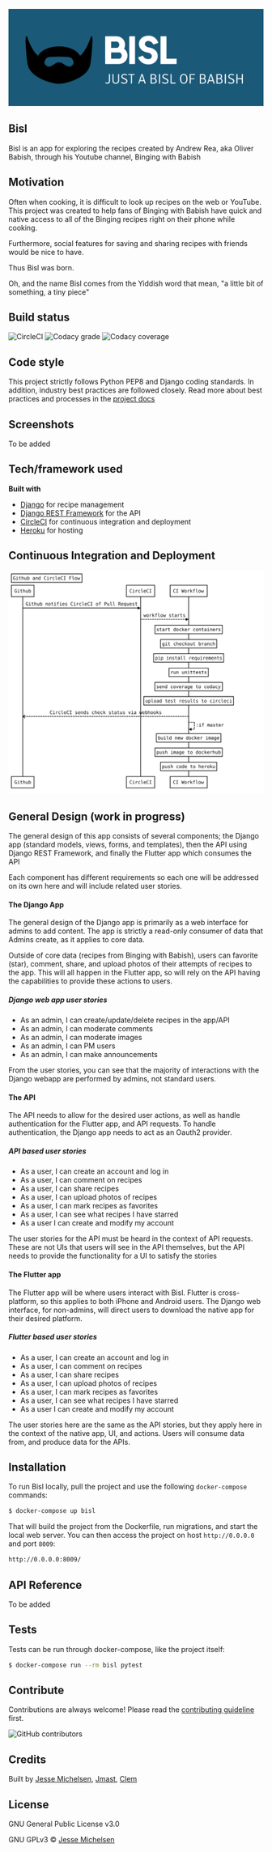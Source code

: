 ![bisl logo](static/common/img/bisl_logo.png)

## Bisl
Bisl is an app for exploring the recipes created by Andrew Rea, aka Oliver Babish, through his Youtube channel, Binging with Babish

## Motivation
Often when cooking, it is difficult to look up recipes on the web or YouTube. This project was created to help fans of Binging with Babish have quick and native access to all of the Binging recipes right on their phone while cooking.

Furthermore, social features for saving and sharing recipes with friends would be nice to have.

Thus Bisl was born.

Oh, and the name Bisl comes from the Yiddish word that mean, "a little bit of something, a tiny piece"

## Build status

![CircleCI](https://img.shields.io/circleci/build/github/jmichelsen/bisl__backend?logo=circleci&style=for-the-badge&token=a03eab67c6f91209061f4e2d7f720e1fd6347ba2)
![Codacy grade](https://img.shields.io/codacy/grade/ec793dad8579484a8917626e98989507?logo=codacy&style=for-the-badge)
![Codacy coverage](https://img.shields.io/codacy/coverage/ec793dad8579484a8917626e98989507?logo=codacy&style=for-the-badge)

## Code style
This project strictly follows Python PEP8 and Django coding standards. In addition, industry best practices are followed closely. Read more about best practices and processes in the [project docs](https://github.com/jmichelsen/bisl__backend/tree/master/docs) 
 
## Screenshots
To be added

## Tech/framework used

<b>Built with</b>
 -  [Django](https://www.djangoproject.com/) for recipe management
 -  [Django REST Framework](https://www.django-rest-framework.org/) for the API
 -  [CircleCI](https://circleci.com/) for continuous integration and deployment
 -  [Heroku](https://heroku.com/) for hosting

## Continuous Integration and Deployment
![bisl logo](docs/diagram.svg)

## General Design (work in progress)
The general design of this app consists of several components; 
the Django app (standard models, views, forms, and templates), then the API using Django REST Framework,
and finally the Flutter app which consumes the API

Each component has different requirements so each one will be addressed on its own here and will include related user stories.

#### The Django App
The general design of the Django app is primarily as a web interface for admins to add content.
The app is strictly a read-only consumer of data that Admins create, as it applies to core data.

Outside of core data (recipes from Binging with Babish), users can favorite (star), comment, share,
and upload photos of their attempts of recipes to the app. This will all happen in the Flutter app, 
so will rely on the API having the capabilities to provide these actions to users.

##### Django web app user stories
 -  As an admin, I can create/update/delete recipes in the app/API
 -  As an admin, I can moderate comments
 -  As an admin, I can moderate images
 -  As an admin, I can PM users
 -  As an admin, I can make announcements

From the user stories, you can see that the majority of interactions with the Django webapp are
performed by admins, not standard users.

#### The API
The API needs to allow for the desired user actions, as well as handle authentication for the Flutter
app, and API requests. To handle authentication, the Django app needs to act as an Oauth2 provider.

##### API based user stories
 -  As a user, I can create an account and log in
 -  As a user, I can comment on recipes
 -  As a user, I can share recipes
 -  As a user, I can upload photos of recipes
 -  As a user, I can mark recipes as favorites
 -  As a user, I can see what recipes I have starred
 -  As a user I can create and modify my account

The user stories for the API must be heard in the context of API requests. These are not UIs that users
will see in the API themselves, but the API needs to provide the functionality for a UI to satisfy the stories

#### The Flutter app
The Flutter app will be where users interact with Bisl. Flutter is cross-platform, so this applies
to both iPhone and Android users. The Django web interface, for non-admins, will direct users to
download the native app for their desired platform.

##### Flutter based user stories
 -  As a user, I can create an account and log in
 -  As a user, I can comment on recipes
 -  As a user, I can share recipes
 -  As a user, I can upload photos of recipes
 -  As a user, I can mark recipes as favorites
 -  As a user, I can see what recipes I have starred
 -  As a user I can create and modify my account

The user stories here are the same as the API stories, but they apply here in the context of
the native app, UI, and actions. Users will consume data from, and produce data for the APIs.

## Installation
To run Bisl locally, pull the project and use the following `docker-compose` commands:
```bash
$ docker-compose up bisl
```

That will build the project from the Dockerfile, run migrations, and start the local web server. You can then access the project on host `http://0.0.0.0` and port `8009`:
```bash
http://0.0.0.0:8009/
```
## API Reference
To be added

## Tests
Tests can be run through docker-compose, like the project itself:
```bash
$ docker-compose run --rm bisl pytest
```

## Contribute
Contributions are always welcome! Please read the [contributing guideline](CONTRIBUTING.md) first.

![GitHub contributors](https://img.shields.io/github/contributors/jmichelsen/bisl__backend?logo=github&style=for-the-badge)

## Credits
Built by [Jesse Michelsen](https://github.com/jmichelsen), [Jmast](https://github.com/jmast02), [Clem](https://github.com/ClemSau)

## License
GNU General Public License v3.0

GNU GPLv3 © [Jesse Michelsen](https://github.com/jmichelsen)
